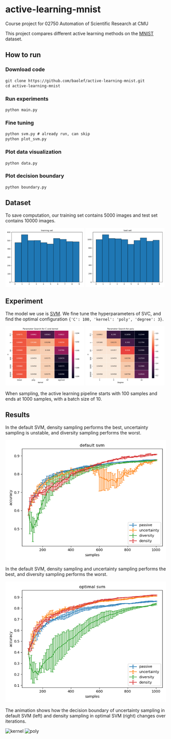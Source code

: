 # active-learning-mnist

Course project for 02750 Automation of Scientific Research at CMU

This project compares different active learning methods on the [MNIST](https://www.openml.org/search?type=data&sort=runs&id=554) dataset.

## How to run

### Download code
```shell
git clone https://github.com/baolef/active-learning-mnist.git
cd active-learning-mnist
```

### Run experiments
```shell
python main.py
```

### Fine tuning
```shell
python svm.py # already run, can skip
python plot_svm.py
```

### Plot data visualization
```shell
python data.py
```

### Plot decision boundary
```shell
python boundary.py
```


## Dataset

To save computation, our training set contains 5000 images and test set contains 10000 images.

<p float="left">
  <img src="train.png" width="49%" title="training set histogram"/>
  <img src="test.png" width="49%" title="test set histogram"/>
</p>

## Experiment

The model we use is [SVM](https://scikit-learn.org/stable/modules/generated/sklearn.svm.SVC.html). We fine tune the hyperparameters of SVC, and find the optimal configuration `{'C': 100, 'kernel': 'poly', 'degree': 3}`.

<p float="left">
  <img src="kernel.png" width="49%" title="kernel"/>
  <img src="poly.png" width="49%" title="poly"/>
</p>

When sampling, the active learning pipeline starts with 100 samples and ends at 1000 samples, with a batch size of 10.

## Results

In the default SVM, density sampling performs the best, uncertainty sampling is unstable, and diversity sampling performs the worst.

![default svm](result_default_0_100.png)

In the default SVM, density sampling and uncertainty sampling performs the best, and diversity sampling performs the worst.

![default svm](result_opt_0_100.png)

The animation shows how the decision boundary of uncertainty sampling in default SVM (left) and density sampling in optimal SVM (right) changes over iterations.
<p float="left">
  <img src="boundary/default/uncertainty/animation.gif" width="49%" title="kernel"/>
  <img src="boundary/opt/density/animation.gif" width="49%" title="poly"/>
</p>